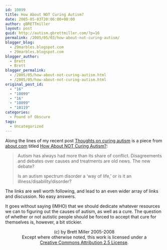 ```yaml
---
id: 10099
title: How About NOT Curing Autism?
date: 2005-05-03T20:06:00+00:00
author: gBRETTmiller
layout: post
guid: http://autism.gbrettmiller.com/?p=16
permalink: /2005/05/03/how-about-not-curing-autism/
blogger_blog:
  - 29marbles.blogspot.com
  - 29marbles.blogspot.com
blogger_author:
  - Brett
  - Brett
blogger_permalink:
  - /2005/05/how-about-not-curing-autism.html
  - /2005/05/how-about-not-curing-autism.html
original_post_id:
  - "16"
  - "10099"
  - "16"
  - "10099"
  - "10119"
categories:
  - Pound of Obscure
tags:
  - Uncategorized
---
```

Along the lines of my recent post [Thoughts on curing autism](http://29marbles.blogspot.com/2005/04/thoughts-on-curing-autism.html) is a piece from [about.com](http://autism.about.com) titled [How About NOT Curing Autism?](http://autism.about.com/b/a/135315.htm):

> Autism has always had more than its share of conflict. Disagreements and debates over causes and treatments are old news. The new debate?  
>  
> Is an autism spectrum disorder a &#8216;way of life,&#8217; or is it an illness/disability/disorder?

The links are well worth following, and lead to an even wider array of links and discussion. No easy answers.

It goes without saying (IMHO) that we should dedicate whatever resources we can to figuring out the causes of autism, as well as a cure. The question of whether or not autistic people should be forced to accept that cure for themselves is, however, a bit stickier.

<div class="blogger-post-footer">
  <p align="center">
    (c) by Brett Miller 2005-2008<br /> Except where otherwise noted, this work is licensed under a<br /> <a href="http://creativecommons.org/licenses/by/2.5/" rel="license">Creative Commons Attribution 2.5 License</a>.
  </p>
</div>